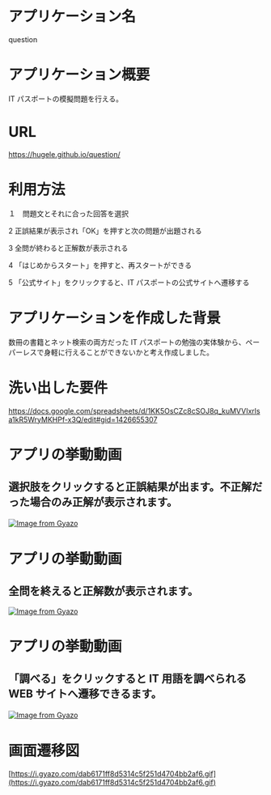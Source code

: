 # アプリケーション名  

question


# アプリケーション概要

IT パスポートの模擬問題を行える。

# URL

https://hugele.github.io/question/

# 利用方法

１　問題文とそれに合った回答を選択

2 正誤結果が表示され「OK」を押すと次の問題が出題される

3 全問が終わると正解数が表示される

4 「はじめからスタート」を押すと、再スタートができる

5 「公式サイト」をクリックすると、IT パスポートの公式サイトへ遷移する

# アプリケーションを作成した背景

数冊の書籍とネット検索の両方だった IT パスポートの勉強の実体験から、ペーパーレスで身軽に行えることができないかと考え作成しました。

# 洗い出した要件　　

https://docs.google.com/spreadsheets/d/1KK5OsCZc8cSOJ8q_kuMVVIxrlsa1kR5WryMKHPf-x3Q/edit#gid=1426655307


# アプリの挙動動画

## 選択肢をクリックすると正誤結果が出ます。不正解だった場合のみ正解が表示されます。　　


[![Image from Gyazo](https://i.gyazo.com/1f821ba23ee23c340149bc02aa2bc13d.gif)](https://gyazo.com/1f821ba23ee23c340149bc02aa2bc13d)　　


# アプリの挙動動画　　


## 全問を終えると正解数が表示されます。　　


[![Image from Gyazo](https://i.gyazo.com/5919a3b40f4d796c526ebc213a115f5a.gif)](https://gyazo.com/5919a3b40f4d796c526ebc213a115f5a)

# アプリの挙動動画

## 「調べる」をクリックすると IT 用語を調べられる WEB サイトへ遷移できるます。

[![Image from Gyazo](https://i.gyazo.com/9edeccd402dd164faa7cef1bad0bf0c5.gif)](https://gyazo.com/9edeccd402dd164faa7cef1bad0bf0c5)　　


# 画面遷移図  
  
[https://i.gyazo.com/dab6171ff8d5314c5f251d4704bb2af6.gif](https://i.gyazo.com/dab6171ff8d5314c5f251d4704bb2af6.gif)
